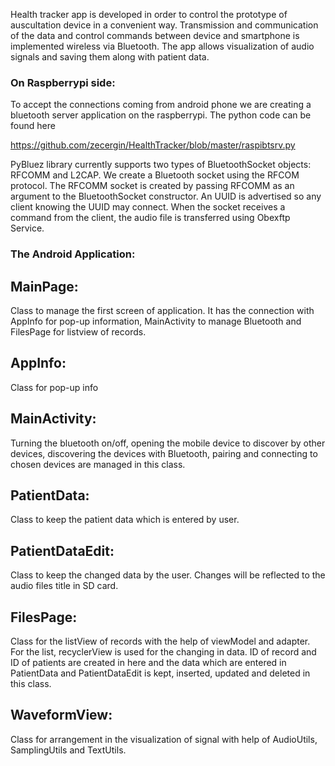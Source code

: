 Health tracker app is developed in order to control the prototype of auscultation device in a convenient way. Transmission and communication of the data and control
commands between device and smartphone is implemented wireless via Bluetooth. The app allows visualization of audio signals and saving them along with patient data. 

### On Raspberrypi side:
To accept the connections coming from android phone we are creating a bluetooth server application on the raspberrypi. The python code can be found here  

https://github.com/zecergin/HealthTracker/blob/master/raspibtsrv.py  

 PyBluez library currently supports two types of BluetoothSocket objects: RFCOMM and L2CAP. We create a Bluetooth socket using the RFCOM protocol.  The RFCOMM socket  is created by passing RFCOMM as an argument to the BluetoothSocket constructor. An UUID is advertised so any client knowing the UUID may connect. When the socket receives a command from the client, the audio file is transferred using Obexftp Service.  
 
### The Android Application:
 
## MainPage: 
Class to manage the first screen of application. It has the connection with AppInfo for pop-up information, MainActivity to manage Bluetooth and FilesPage for listview of records. 

## AppInfo: 
Class for pop-up info 

## MainActivity: 
Turning the bluetooth on/off, opening the mobile device to discover by other devices, discovering the devices with Bluetooth, pairing and connecting to chosen devices are managed in this class. 

## PatientData: 
Class to keep the patient data which is entered by user. 

## PatientDataEdit: 
Class to keep the changed data by the user. Changes will be reflected to the audio files title in SD card. 

## FilesPage: 
Class for the listView of records with the help of viewModel and adapter. For the list, recyclerView is used for the changing in data. 
ID of record and ID of patients are created in here and the data which are entered in PatientData and PatientDataEdit is kept, inserted, updated and deleted in this class. 

## WaveformView: 
Class for arrangement in the visualization of signal with help of AudioUtils, SamplingUtils and TextUtils.


 
 
